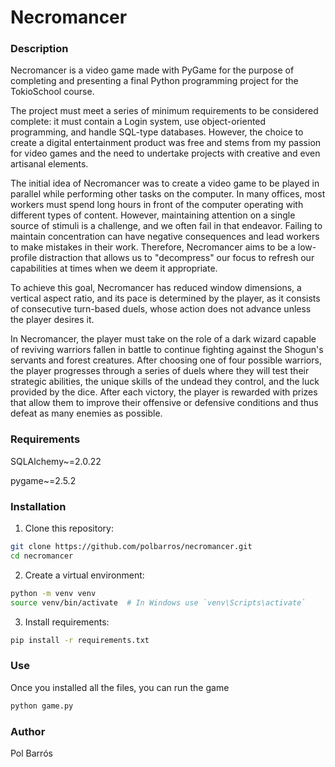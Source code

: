 # Necromancer

### Description
Necromancer is a video game made with PyGame for the purpose of completing and presenting a final Python programming 
project for the TokioSchool course.

The project must meet a series of minimum requirements to be considered complete: it must contain a Login system, 
use object-oriented programming, and handle SQL-type databases. However, the choice to create a digital entertainment 
product was free and stems from my passion for video games and the need to undertake projects with creative and even 
artisanal elements.

The initial idea of Necromancer was to create a video game to be played in parallel while performing other tasks on 
the computer. In many offices, most workers must spend long hours in front of the computer operating with different 
types of content. However, maintaining attention on a single source of stimuli is a challenge, and we often fail in 
that endeavor. Failing to maintain concentration can have negative consequences and lead workers to make mistakes in 
their work. Therefore, Necromancer aims to be a low-profile distraction that allows us to "decompress" our focus to 
refresh our capabilities at times when we deem it appropriate.

To achieve this goal, Necromancer has reduced window dimensions, a vertical aspect ratio, and its pace is determined 
by the player, as it consists of consecutive turn-based duels, whose action does not advance unless the player desires it.

In Necromancer, the player must take on the role of a dark wizard capable of reviving warriors fallen in battle 
to continue fighting against the Shogun's servants and forest creatures. After choosing one of four possible warriors, 
the player progresses through a series of duels where they will test their strategic abilities, the unique skills of 
the undead they control, and the luck provided by the dice. After each victory, the player is rewarded with prizes that 
allow them to improve their offensive or defensive conditions and thus defeat as many enemies as possible.

### Requirements
SQLAlchemy~=2.0.22 

pygame~=2.5.2

### Installation

1. Clone this repository:
```bash
git clone https://github.com/polbarros/necromancer.git
cd necromancer
```
2. Create a virtual environment:
```bash
python -m venv venv
source venv/bin/activate  # In Windows use `venv\Scripts\activate`
```
3. Install requirements:
```bash
pip install -r requirements.txt
```

### Use
Once you installed all the files, you can run the game
```bash
python game.py
```

### Author
Pol Barrós